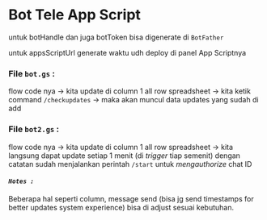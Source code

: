 # Bot Tele App Script

untuk botHandle dan juga botToken bisa digenerate di <code>BotFather</code>

untuk appsScriptUrl generate waktu udh deploy di panel App Scriptnya

### File <code>bot.gs</code> :

flow code nya -> kita update di column 1 all row spreadsheet -> kita ketik command <code>/checkupdates</code> -> maka akan muncul data updates yang sudah di add

### File <code>bot2.gs</code> :

flow code nya -> kita update di column 1 all row spreadsheet -> kita langsung dapat update setiap 1 menit (di _trigger_ tiap semenit) dengan catatan sudah menjalankan perintah <code>/start</code> untuk _mengauthorize_ chat ID

#### <code>_Notes :_</code>

Beberapa hal seperti column, message send (bisa jg send timestamps for better updates system experience) bisa di adjust sesuai kebutuhan.
